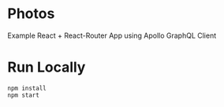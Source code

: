 # Photos

Example React + React-Router App using Apollo GraphQL Client

# Run Locally

```
npm install 
npm start
```

